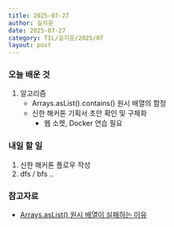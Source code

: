 ```yaml
---
title: 2025-07-27
author: 길지운
date: 2025-07-27
category: TIL/길지운/2025/07
layout: post
---
```


### 오늘 배운 것
1. 알고리즘
   - Arrays.asList().contains() 원시 배열의 함정
   - 신한 해커톤 기획서 초안 확인 및 구체화
     - 웹 소켓, Docker 연습 필요

### 내일 할 일
1. 신한 해커톤 플로우 작성
2. dfs / bfs ..


### 참고자료
- [Arrays.asList() 원시 배열이 실패하는 이유](https://www.digitalocean.com/community/tutorials/java-array-contains-value#what-is-the-arrays-aslist-contains-method-for-object-arrays-only)